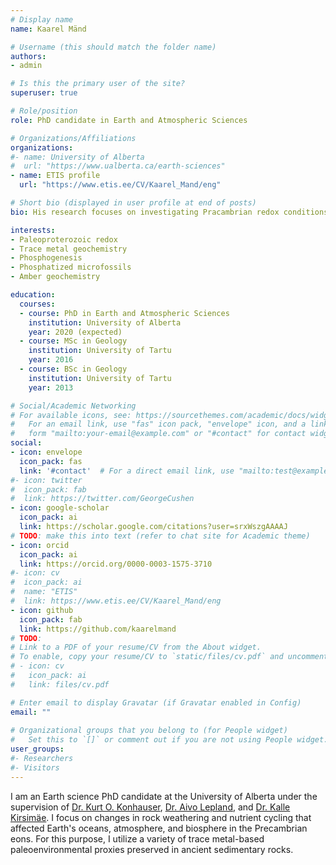```yaml
---
# Display name
name: Kaarel Mänd

# Username (this should match the folder name)
authors:
- admin

# Is this the primary user of the site?
superuser: true

# Role/position
role: PhD candidate in Earth and Atmospheric Sciences

# Organizations/Affiliations
organizations:
#- name: University of Alberta
#  url: "https://www.ualberta.ca/earth-sciences"
- name: ETIS profile
  url: "https://www.etis.ee/CV/Kaarel_Mand/eng"

# Short bio (displayed in user profile at end of posts)
bio: His research focuses on investigating Pracambrian redox conditions using trace metal based redox proxies.

interests:
- Paleoproterozoic redox
- Trace metal geochemistry
- Phosphogenesis
- Phosphatized microfossils
- Amber geochemistry

education:
  courses:
  - course: PhD in Earth and Atmospheric Sciences
    institution: University of Alberta
    year: 2020 (expected)
  - course: MSc in Geology
    institution: University of Tartu
    year: 2016
  - course: BSc in Geology
    institution: University of Tartu
    year: 2013

# Social/Academic Networking
# For available icons, see: https://sourcethemes.com/academic/docs/widgets/#icons
#   For an email link, use "fas" icon pack, "envelope" icon, and a link in the
#   form "mailto:your-email@example.com" or "#contact" for contact widget.
social:
- icon: envelope
  icon_pack: fas
  link: '#contact'  # For a direct email link, use "mailto:test@example.org".
#- icon: twitter
#  icon_pack: fab
#  link: https://twitter.com/GeorgeCushen
- icon: google-scholar
  icon_pack: ai
  link: https://scholar.google.com/citations?user=srxWszgAAAAJ
# TODO: make this into text (refer to chat site for Academic theme)
- icon: orcid
  icon_pack: ai
  link: https://orcid.org/0000-0003-1575-3710
#- icon: cv
#  icon_pack: ai
#  name: "ETIS"
#  link: https://www.etis.ee/CV/Kaarel_Mand/eng
- icon: github
  icon_pack: fab
  link: https://github.com/kaarelmand
# TODO:
# Link to a PDF of your resume/CV from the About widget.
# To enable, copy your resume/CV to `static/files/cv.pdf` and uncomment the lines below.  
# - icon: cv
#   icon_pack: ai
#   link: files/cv.pdf

# Enter email to display Gravatar (if Gravatar enabled in Config)
email: ""
  
# Organizational groups that you belong to (for People widget)
#   Set this to `[]` or comment out if you are not using People widget.  
user_groups:
#- Researchers
#- Visitors
---
```


I am an Earth science PhD candidate at the University of Alberta under the supervision of [Dr. Kurt O. Konhauser](https://www.konhauser.com/), [Dr. Aivo Lepland](https://cage.uit.no/employee/aivo-lepland/), and [Dr. Kalle Kirsimäe](https://www.etis.ee/Portal/Persons/Display/15b123a0-41f4-48ff-b6c6-b06f928020a4?lang=ENG). I focus on changes in rock weathering and nutrient cycling that affected Earth's oceans, atmosphere, and biosphere in the Precambrian eons. For this purpose, I utilize a variety of trace metal-based paleoenvironmental proxies preserved in ancient sedimentary rocks.
